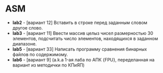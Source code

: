 # ASM
* **lab2** - [вариант 12] Вставить в строке перед заданным словом другое слово.
* **lab3** - [вариант 11] Ввести массив целыз чисел размерностью 30 элементов, подсчитать число элементов, находящихся в заданном диапазоне.
* **lab5** - [вариант 33] Написать программу сравнения бинарных файлов по содержимому.
* **lab6** - [вариант 9] (a.k.a 1-ая лаба по АПК {FPU}, переделанная на вариант из методички по КПиЯП)
